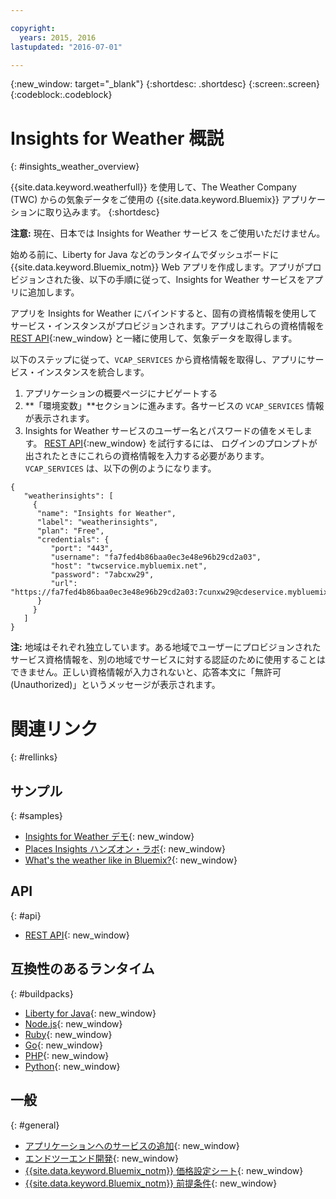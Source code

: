 ```yaml
---

copyright:
  years: 2015, 2016
lastupdated: "2016-07-01"

---
```


{:new_window: target="_blank"}
{:shortdesc: .shortdesc}
{:screen:.screen}
{:codeblock:.codeblock}

# Insights for Weather 概説
{: #insights_weather_overview}

{{site.data.keyword.weatherfull}} を使用して、The Weather Company (TWC) からの気象データをご使用の {{site.data.keyword.Bluemix}} アプリケーションに取り込みます。
{:shortdesc}

**注意:** 現在、日本では Insights for Weather サービス をご使用いただけません。 

始める前に、Liberty for Java などのランタイムでダッシュボードに {{site.data.keyword.Bluemix_notm}} Web アプリを作成します。アプリがプロビジョンされた後、以下の手順に従って、Insights for Weather サービスをアプリに追加します。

アプリを Insights for Weather にバインドすると、固有の資格情報を使用して
サービス・インスタンスがプロビジョンされます。アプリはこれらの資格情報を
[REST API](https://twcservice.{APPDomain}/rest-api-deprecated/){:new_window} と一緒に使用して、気象データを取得します。

以下のステップに従って、`VCAP_SERVICES` から資格情報を取得し、アプリにサービス・インスタンスを統合します。

1. アプリケーションの概要ページにナビゲートする
2. **「環境変数」**セクションに進みます。各サービスの `VCAP_SERVICES` 情報が表示されます。
3. Insights for Weather サービスのユーザー名とパスワードの値をメモします。
[REST API](https://twcservice.{APPDomain}/rest-api-deprecated/){:new_window} を試行するには、
ログインのプロンプトが出されたときにこれらの資格情報を入力する必要があります。
`VCAP_SERVICES` は、以下の例のようになります。

```
{
   "weatherinsights": [
     {
      "name": "Insights for Weather",
      "label": "weatherinsights",
      "plan": "Free",
      "credentials": {
         "port": "443",
         "username": "fa7fed4b86baa0ec3e48e96b29cd2a03",
         "host": "twcservice.mybluemix.net",
         "password": "7abcxw29",
         "url": "https://fa7fed4b86baa0ec3e48e96b29cd2a03:7cunxw29@cdeservice.mybluemix.net"
      }
     }
   ]
}
```

**注:** 地域はそれぞれ独立しています。ある地域でユーザーにプロビジョンされたサービス資格情報を、別の地域でサービスに対する認証のために使用することはできません。正しい資格情報が入力されないと、応答本文に「無許可 (Unauthorized)」というメッセージが表示されます。 

# 関連リンク
{: #rellinks}
## サンプル
{: #samples}
* [Insights for Weather デモ](http://insights-for-weather-demo.mybluemix.net/){: new_window}
* [Places Insights ハンズオン・ラボ](https://github.com/IBM-Bluemix/places-insights-lab){: new_window}
* [What's the weather like in Bluemix?](https://developer.ibm.com/bluemix/2015/12/08/insights-weather-sample-overview){: new_window}

## API
{: #api}
* [REST API](https://twcservice.{APPDomain}/rest-api-deprecated/){: new_window}

## 互換性のあるランタイム
{: #buildpacks}
* [Liberty for Java](https://console.{DomainName}/docs/runtimes/liberty/index.html){: new_window}
* [Node.js](https://console.{DomainName}/docs/runtimes/nodejs/index.html){: new_window}
* [Ruby](https://console.{DomainName}/docs/runtimes/ruby/index.html){: new_window}
* [Go](https://console.{DomainName}/docs/runtimes/go/index.html){: new_window}
* [PHP](https://console.{DomainName}/docs/runtimes/php/index.html){: new_window}
* [Python](https://console.{DomainName}/docs/runtimes/python/index.html){: new_window}

## 一般
{: #general}
* [アプリケーションへのサービスの追加](/docs/reqnsi.html){: new_window}
* [エンドツーエンド開発](https://console.{DomainName}/docs/cfapps/ee.html){: new_window}
* [{{site.data.keyword.Bluemix_notm}} 価格設定シート](https://console.{DomainName}/pricing/){: new_window}
* [{{site.data.keyword.Bluemix_notm}} 前提条件](https://developer.ibm.com/bluemix/support/#prereqs){: new_window}
